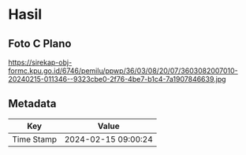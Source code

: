 # Hasil

## Foto C Plano

https://sirekap-obj-formc.kpu.go.id/6746/pemilu/ppwp/36/03/08/20/07/3603082007010-20240215-011346--9323cbe0-2f76-4be7-b1c4-7a1907846639.jpg


## Metadata

| Key        | Value               |
| ---------- | ------------------- |
| Time Stamp | 2024-02-15 09:00:24 |



